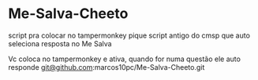 # Me-Salva-Cheeto
script pra colocar no tampermonkey pique script antigo do cmsp que auto seleciona resposta no Me Salva

Vc coloca no tampermonkey e ativa, quando for numa questão ele auto responde
git@github.com:marcos10pc/Me-Salva-Cheeto.git
